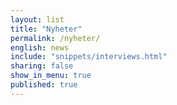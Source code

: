 ```yaml
---
layout: list
title: "Nyheter"
permalink: /nyheter/
english: news
include: "snippets/interviews.html"
sharing: false
show_in_menu: true
published: true
---
```

